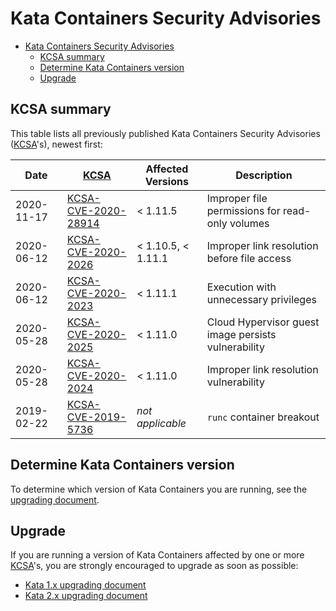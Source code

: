 # Kata Containers Security Advisories

* [Kata Containers Security Advisories](#kata-containers-security-advisories)
    * [KCSA summary](#kcsa-summary)
    * [Determine Kata Containers version](#determine-kata-containers-version)
    * [Upgrade](#upgrade)

## KCSA summary

This table lists all previously published Kata Containers Security Advisories ([KCSA]'s), newest first:

| Date       | [KCSA]                                             | Affected Versions  | Description                                         |
| ---------- | -------------------------------------------------- | ------------------ | --------------------------------------------------- |
| 2020-11-17 | [KCSA-CVE-2020-28914](KCSA/KCSA-CVE-2020-28914.md) | < 1.11.5           | Improper file permissions for read-only volumes     |
| 2020-06-12 | [KCSA-CVE-2020-2026](KCSA/KCSA-CVE-2020-2026.md)   | < 1.10.5, < 1.11.1 | Improper link resolution before file access         |
| 2020-06-12 | [KCSA-CVE-2020-2023](KCSA/KCSA-CVE-2020-2023.md)   | < 1.11.1           | Execution with unnecessary privileges               |
| 2020-05-28 | [KCSA-CVE-2020-2025](KCSA/KCSA-CVE-2020-2025.md)   | < 1.11.0           | Cloud Hypervisor guest image persists vulnerability |
| 2020-05-28 | [KCSA-CVE-2020-2024](KCSA/KCSA-CVE-2020-2024.md)   | < 1.11.0           | Improper link resolution vulnerability              |
| 2019-02-22 | [KCSA-CVE-2019-5736](KCSA/KCSA-CVE-2019-5736.md)   | *not applicable*   | `runc` container breakout                           |

## Determine Kata Containers version

To determine which version of Kata Containers you are running, see the
[upgrading document](https://github.com/kata-containers/kata-containers/blob/2.0-dev/docs/Upgrading.md#determine-current-version).

## Upgrade

If you are running a version of Kata Containers affected by one or more [KCSA]'s,
you are strongly encouraged to upgrade as soon as possible:

- [Kata 1.x upgrading document](https://github.com/kata-containers/documentation/blob/master/Upgrading.md)
- [Kata 2.x upgrading document](https://github.com/kata-containers/kata-containers/blob/2.0-dev/docs/Upgrading.md)


[KCSA]: https://github.com/kata-containers/community/blob/master/VMT/VMT.md#acronyms
